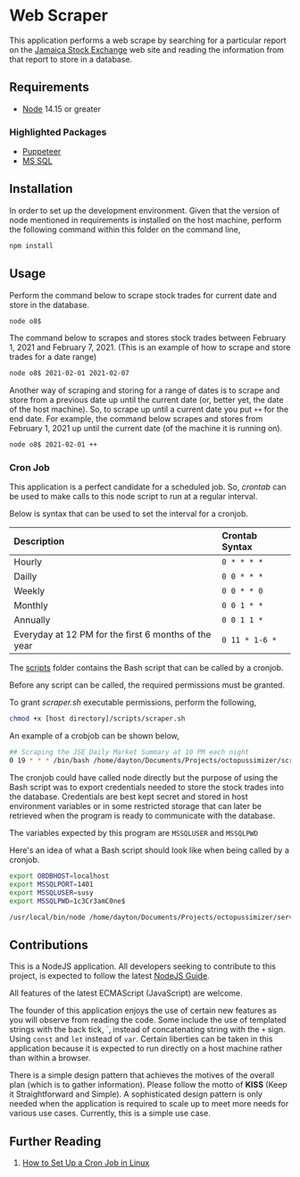 # Web Scraper

This application performs a web scrape by searching for a particular report on the [Jamaica Stock Exchange](https://www.jamstockex.com/) web site and reading the information from that report to store in a database.

## Requirements

 * [Node](https://nodejs.org/en/) 14.15 or greater

### Highlighted Packages

 * [Puppeteer](https://www.npmjs.com/package/puppeteer)
 * [MS SQL](https://www.npmjs.com/package/mssql)

## Installation

In order to set up the development environment. Given that the version of node mentioned in requirements is installed on the host machine, perform the following command within this folder on the command line,

```bash
npm install
```

## Usage

Perform the command below to scrape stock trades for current date and store in the database.

```bash
node o8$
```

The command below to scrapes and stores stock trades between February 1, 2021 and February 7, 2021. (This is an example of how to scrape and store trades for a date range)

```bash
node o8$ 2021-02-01 2021-02-07
```

Another way of scraping and storing for a range of dates is to scrape and store from a previous date up until the current date (or, better yet, the date of the host machine). So, to scrape up until a current date you put `++` for the end date. For example, the command below scrapes and stores from February 1, 2021 up until the current date (of the machine it is running on).

```bash
node o8$ 2021-02-01 ++
```

### Cron Job

This application is a perfect candidate for a scheduled job. So, _crontab_ can be used to make calls to this node script to run at a regular interval.

Below is syntax that can be used to set the interval for a cronjob.

| Description | Crontab Syntax |
| :--- | :--- |
| Hourly | `0 * * * *` |
| Dailly | `0 0 * * *` |
| Weekly | `0 0 * * 0` |
| Monthly | `0 0 1 * *` |
| Annually | `0 0 1 1 *` |
| Everyday at 12 PM for the first 6 months of the year | `0 11 * 1-6 *` |

The [scripts](../scripts) folder contains the Bash script that can be called by a cronjob.

Before any script can be called, the required permissions must be granted.

To grant _scraper.sh_ executable permissions, perform the following,

```bash
chmod +x [host directory]/scripts/scraper.sh
```

An example of a crobjob can be shown below,

```bash
## Scraping the JSE Daily Market Summary at 10 PM each night
0 19 * * * /bin/bash /home/dayton/Documents/Projects/octopussimizer/scripts/scraper.sh >> /home/dayton/Documents/Projects/octopussimizer/service/scraper-logs.log
```

The cronjob could have called node directly but the purpose of using the Bash script was to export credentials needed to store the stock trades into the database. Credentials are best kept secret and stored in host environment variables or in some restricted storage that can later be retrieved when the program is ready to communicate with the database.

The variables expected by this program are `MSSQLUSER` and `MSSQLPWD`

Here's an idea of what a Bash script should look like when being called by a cronjob.

```bash
export O8DBHOST=localhost
export MSSQLPORT=1401
export MSSQLUSER=susy
export MSSQLPWD=1c3Cr3amC0ne$

/usr/local/bin/node /home/dayton/Documents/Projects/octopussimizer/service/o8$.js
```

## Contributions

This is a NodeJS application. All developers seeking to contribute to this project, is expected to follow the latest [NodeJS Guide](https://nodejs.org/en/docs/guides/).

All features of the latest ECMAScript (JavaScript) are welcome.

The founder of this application enjoys the use of certain new features as you will observe from reading the code. Some include the use of templated strings with the back tick, \`, instead of concatenating string with the `+` sign. Using `const` and `let` instead of `var`. Certain liberties can be taken in this application because it is expected to run directly on a host machine rather than within a browser.

There is a simple design pattern that achieves the motives of the overall plan (which is to gather information). Please follow the motto of **KISS** (Keep it Straightforward and Simple). A sophisticated design pattern is only needed when the application is required to scale up to meet more needs for various use cases. Currently, this is a simple use case.

## Further Reading

1. [How to Set Up a Cron Job in Linux](https://phoenixnap.com/kb/set-up-cron-job-linux)